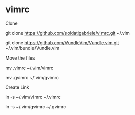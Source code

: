 # vimrc

Clone

git clone https://github.com/soldatigabriele/vimrc.git ~/.vim

git clone https://github.com/VundleVim/Vundle.vim.git ~/.vim/bundle/Vundle.vim

Move the files

mv .vimrc ~/.vim/vimrc

mv .gvimrc ~/.vim/gvimrc

Create Link

ln -s ~/.vim/vimrc ~/.vimrc

ln -s ~/.vim/gvimrc ~/.gvimrc

